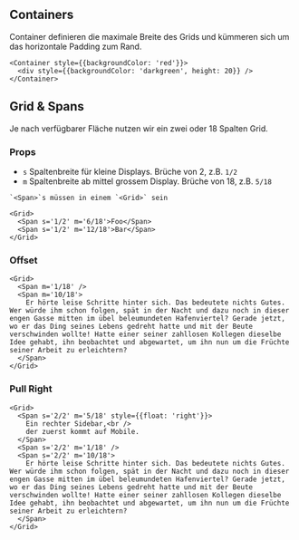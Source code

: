 ## Containers

Container definieren die maximale Breite des Grids und kümmeren sich um das horizontale Padding zum Rand.

```react
<Container style={{backgroundColor: 'red'}}>
  <div style={{backgroundColor: 'darkgreen', height: 20}} />
</Container>
```

## Grid & Spans

Je nach verfügbarer Fläche nutzen wir ein zwei oder 18 Spalten Grid.

### Props

- `s` Spaltenbreite für kleine Displays. Brüche von 2, z.B. `1/2`
- `m` Spaltenbreite ab mittel grossem Display. Brüche von 18, z.B. `5/18`

```hint
`<Span>`s müssen in einem `<Grid>` sein
```

```react
<Grid>
  <Span s='1/2' m='6/18'>Foo</Span>
  <Span s='1/2' m='12/18'>Bar</Span>
</Grid>
```

### Offset

```react
<Grid>
  <Span m='1/18' />
  <Span m='10/18'>
    Er hörte leise Schritte hinter sich. Das bedeutete nichts Gutes. Wer würde ihm schon folgen, spät in der Nacht und dazu noch in dieser engen Gasse mitten im übel beleumundeten Hafenviertel? Gerade jetzt, wo er das Ding seines Lebens gedreht hatte und mit der Beute verschwinden wollte! Hatte einer seiner zahllosen Kollegen dieselbe Idee gehabt, ihn beobachtet und abgewartet, um ihn nun um die Früchte seiner Arbeit zu erleichtern?
  </Span>
</Grid>
```

### Pull Right

```react
<Grid>
  <Span s='2/2' m='5/18' style={{float: 'right'}}>
    Ein rechter Sidebar,<br />
    der zuerst kommt auf Mobile.
  </Span>
  <Span s='2/2' m='1/18' />
  <Span s='2/2' m='10/18'>
    Er hörte leise Schritte hinter sich. Das bedeutete nichts Gutes. Wer würde ihm schon folgen, spät in der Nacht und dazu noch in dieser engen Gasse mitten im übel beleumundeten Hafenviertel? Gerade jetzt, wo er das Ding seines Lebens gedreht hatte und mit der Beute verschwinden wollte! Hatte einer seiner zahllosen Kollegen dieselbe Idee gehabt, ihn beobachtet und abgewartet, um ihn nun um die Früchte seiner Arbeit zu erleichtern?
  </Span>
</Grid>
```
